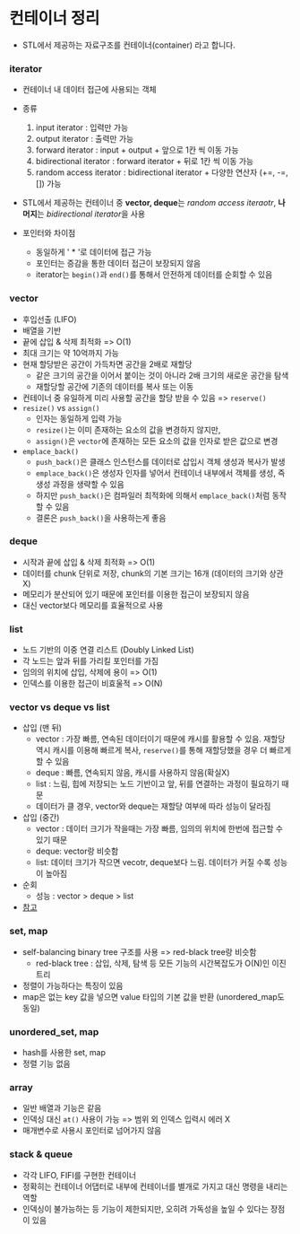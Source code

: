 # 컨테이너 정리

* STL에서 제공하는 자료구조를 컨테이너(container) 라고 합니다.



### iterator

* 컨테이너 내 데이터 접근에 사용되는 객체
* 종류
  1. input iterator : 입력만 가능
  2. output iterator : 출력만 가능
  3. forward iterator : input + output + 앞으로 1칸 씩 이동 가능
  4. bidirectional iterator : forward iterator + 뒤로 1칸 씩 이동 가능
  5. random access iterator : bidirectional iterator + 다양한 연산자 (+=, -=, []) 가능

* STL에서 제공하는 컨테이너 중 **vector, deque**는 *random access iteraotr*, **나머지**는 *bidirectional iterator*을 사용
* 포인터와 차이점
  * 동일하게 ' * '로 데이터에 접근 가능
  * 포인터는 증감을 통한 데이터 접근이 보장되지 않음
  * iterator는 `begin()`과 `end()`를 통해서 안전하게 데이터를 순회할 수 있음



### vector

* 후입선출 (LIFO)
* 배열을 기반
* 끝에 삽입 & 삭제 최적화 => O(1)
* 최대 크기는 약 10억까지 가능
* 현재 할당받은 공간이 가득차면 공간을 2배로 재할당
  * 같은 크기의 공간을 이어서 붙이는 것이 아니라 2배 크기의 새로운 공간을 탐색
  * 재할당할 공간에 기존의 데이터를 복사 또는 이동
* 컨테이너 중 유일하게 미리 사용할 공간을 할당 받을 수 있음 => `reserve()`
* `resize()` vs `assign()`
  * 인자는 동일하게 입력 가능
  * `resize()`는 이미 존재하는 요소의 값을 변경하지 않지만,
  * `assign()`은 `vector`에 존재하는 모든 요소의 값을 인자로 받은 값으로 변경
* `emplace_back()` 
  * `push_back()`은 클래스 인스턴스를 데이터로 삽입시 객체 생성과 복사가 발생
  * `emplace_back()`은 생성자 인자를 넣어서 컨테이너 내부에서 객체를 생성, 즉 생성 과정을 생략할 수 있음
  * 하지만 `push_back()`은 컴파일러 최적화에 의해서 `emplace_back()`처럼 동작할 수 있음
  * 결론은 `push_back()`을 사용하는게 좋음



### deque

* 시작과 끝에 삽입 & 삭제 최적화 => O(1)
* 데이터를 chunk 단위로 저장, chunk의 기본 크기는 16개 (데이터의 크기와 상관X)
* 메모리가 분산되어 있기 때문에 포인터를 이용한 접근이 보장되지 않음
* 대신 vector보다 메모리를 효율적으로 사용



### list

* 노드 기반의 이중 연결 리스트 (Doubly Linked List)
* 각 노드는 앞과 뒤를 가리킬 포인터를 가짐
* 임의의 위치에 삽입, 삭제에 용이 => O(1)
* 인덱스를 이용한 접근이 비효울적 => O(N)



### vector vs deque vs list

* 삽입 (맨 뒤)
  * vector : 가장 빠름, 연속된 데이터이기 때문에 캐시를 활용할 수 있음. 재할당 역시 캐시를 이용해 빠르게 복사, `reserve()`를 통해 재할당했을 경우 더 빠르게 할 수 있음 
  * deque : 빠름, 연속되지 않음, 캐시를 사용하지 않음(확실X)
  * list : 느림, 힙에 저장되는 노드 기반이고 앞, 뒤를 연결하는 과정이 필요하기 때문
  * 데이터가 클 경우, vector와 deque는 재할당 여부에 따라 성능이 달라짐
* 삽입 (중간)
  * vector : 데이터 크기가 작을때는 가장 빠름, 임의의 위치에 한번에 접근할 수 있기 때문
  * deque: vector랑 비슷함
  * list: 데이터 크기가 작으면 vecotr, deque보다 느림. 데이터가 커질 수록 성능이 높아짐
* 순회
  * 성능 : vector > deque > list
* [참고](https://baptiste-wicht.com/posts/2012/12/cpp-benchmark-vector-list-deque.html) 



### set, map

* self-balancing binary tree 구조를 사용 => red-black tree랑 비슷함
  * red-black tree : 삽입, 삭제, 탐색 등 모든 기능의 시간복잡도가 O(N)인 이진트리
* 정렬이 가능하다는 특징이 있음
* map은 없는 key 값을 넣으면 value 타입의 기본 값을 반환 (unordered_map도 동일)



### unordered_set, map

* hash를 사용한 set, map
* 정렬 기능 없음



### array

* 일반 배열과 기능은 같음
* 인덱싱 대신 `at()` 사용이 가능 => 범위 외 인덱스 입력시 에러 X
* 매개변수로 사용시 포인터로 넘어가지 않음



### stack & queue

* 각각 LIFO, FIFI를 구현한 컨테이너
* 정확히는 컨테이너 어댑터로 내부에 컨테이너를 별개로 가지고 대신 명령을 내리는 역할
* 인덱싱이 불가능하는 등 기능이 제한되지만, 오히려 가독성을 높일 수 있다는 장점이 있음



